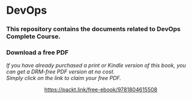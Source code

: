 # DevOps
### This repository contains the documents related to DevOps Complete Course. 

### Download a free PDF

 <i>If you have already purchased a print or Kindle version of this book, you can get a DRM-free PDF version at no cost.<br>Simply click on the link to claim your free PDF.</i>
<p align="center"> <a href="https://packt.link/free-ebook/9781804615508">https://packt.link/free-ebook/9781804615508 </a> </p>